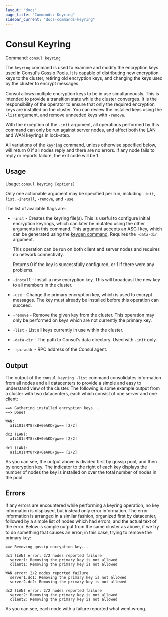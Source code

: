 ```yaml
---
layout: "docs"
page_title: "Commands: Keyring"
sidebar_current: "docs-commands-keyring"
---
```


# Consul Keyring

Command: `consul keyring`

The `keyring` command is used to examine and modify the encryption keys used in
Consul's [Gossip Pools](/docs/internals/gossip.html). It is capable of
distributing new encryption keys to the cluster, retiring old encryption keys,
and changing the keys used by the cluster to encrypt messages.

Consul allows multiple encryption keys to be in use simultaneously. This is
intended to provide a transition state while the cluster converges. It is the
responsibility of the operator to ensure that only the required encryption keys
are installed on the cluster. You can review the installed keys using the
`-list` argument, and remove unneeded keys with `-remove`.

With the exception of the `-init` argument, all operations performed by this
command can only be run against server nodes, and affect both the LAN and
WAN keyrings in lock-step.

All variations of the `keyring` command, unless otherwise specified below, will
return 0 if all nodes reply and there are no errors. If any node fails to reply
or reports failure, the exit code will be 1.

## Usage

Usage: `consul keyring [options]`

Only one actionable argument may be specified per run, including `-init`,
`-list`, `-install`, `-remove`, and `-use`.

The list of available flags are:

* `-init` - Creates the keyring file(s). This is useful to configure initial
  encryption keyrings, which can later be mutated using the other arguments in
  this command. This argument accepts an ASCII key, which can be generated using
  the [keygen command](/docs/commands/keygen.html). Requires the `-data-dir`
  argument.

  This operation can be run on both client and server nodes and requires no
  network connectivity.

  Returns 0 if the key is successfully configured, or 1 if there were any
  problems.

* `-install` - Install a new encryption key. This will broadcast the new key to
  all members in the cluster.

* `-use` - Change the primary encryption key, which is used to encrypt messages.
  The key must already be installed before this operation can succeed.

* `-remove` - Remove the given key from the cluster. This operation may only be
  performed on keys which are not currently the primary key.

* `-list` - List all keys currently in use within the cluster.

* `-data-dir` - The path to Consul's data directory. Used with `-init` only.

* `-rpc-addr` - RPC address of the Consul agent.

## Output

The output of the `consul keyring -list` command consolidates information from
all nodes and all datacenters to provide a simple and easy to understand view of
the cluster. The following is some example output from a cluster with two
datacenters, each which consist of one server and one client:

```
==> Gathering installed encryption keys...
==> Done!

WAN:
  a1i101sMY8rxB+0eAKD/gw== [2/2]

dc2 (LAN):
  a1i101sMY8rxB+0eAKD/gw== [2/2]

dc1 (LAN):
  a1i101sMY8rxB+0eAKD/gw== [2/2]
```

As you can see, the output above is divided first by gossip pool, and then by
encryption key. The indicator to the right of each key displays the number of
nodes the key is installed on over the total number of nodes in the pool.

## Errors

If any errors are encountered while performing a keyring operation, no key
information is displayed, but instead only error information. The error
information is arranged in a similar fashion, organized first by datacenter,
followed by a simple list of nodes which had errors, and the actual text of the
error. Below is sample output from the same cluster as above, if we try to do
something that causes an error; in this case, trying to remove the primary key:

```
==> Removing gossip encryption key...

dc1 (LAN) error: 2/2 nodes reported failure
  server1: Removing the primary key is not allowed
  client1: Removing the primary key is not allowed

WAN error: 2/2 nodes reported failure
  server1.dc1: Removing the primary key is not allowed
  server2.dc2: Removing the primary key is not allowed

dc2 (LAN) error: 2/2 nodes reported failure
  server2: Removing the primary key is not allowed
  client2: Removing the primary key is not allowed
```

As you can see, each node with a failure reported what went wrong.
